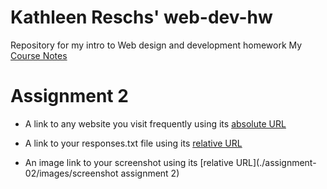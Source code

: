 # Kathleen Reschs' web-dev-hw
Repository for my intro to Web design and development homework
My [Course Notes](./Notes.txt)

# Assignment 2
- A link to any website you visit frequently using its [absolute URL](http://my.umt.edu/students)

- A link to your responses.txt file using its [relative URL](./assignment-02/responses.txt)

- An image link to your screenshot using its [relative URL](./assignment-02/images/screenshot assignment 2)
